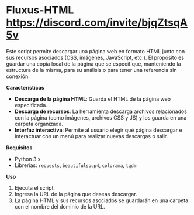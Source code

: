 # Fluxus-HTML https://discord.com/invite/bjqZtsqA5v

Este script permite descargar una página web en formato HTML junto con sus recursos asociados (CSS, imágenes, JavaScript, etc.). El propósito es guardar una copia local de la página que se especifique, manteniendo la estructura de la misma, para su análisis o para tener una referencia sin conexión.

**Características**
- **Descarga de la página HTML**: Guarda el HTML de la página web especificada.
- **Descarga de recursos**: La herramienta descarga archivos relacionados con la página (como imágenes, archivos CSS y JS) y los guarda en una carpeta organizada.
- **Interfaz interactiva**: Permite al usuario elegir qué página descargar e interactuar con un menú para realizar nuevas descargas o salir.

**Requisitos**
- Python 3.x
- Librerías: `requests`, `beautifulsoup4`, `colorama`, `tqdm`

**Uso**
1. Ejecuta el script.
2. Ingresa la URL de la página que deseas descargar.
3. La página HTML y sus recursos asociados se guardarán en una carpeta con el nombre del dominio de la URL.
